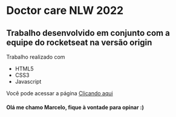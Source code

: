 # Doctor care NLW 2022

## Trabalho desenvolvido em conjunto com a equipe do rocketseat na versão origin

Trabalho realizado com

* HTML5
* CSS3
* Javascript


Você pode acessar a página [Clicando aqui]()

#### Olá me chamo Marcelo, fique à vontade para opinar :)